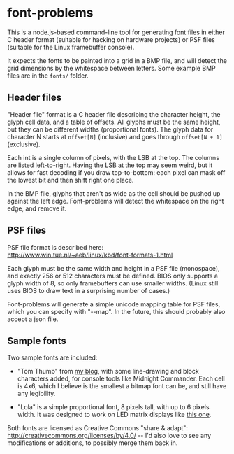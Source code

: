 font-problems
=============

This is a node.js-based command-line tool for generating font files in either C header format (suitable for hacking on hardware projects) or PSF files (suitable for the Linux framebuffer console).

It expects the fonts to be painted into a grid in a BMP file, and will detect the grid dimensions by the whitespace between letters. Some example BMP files are in the `fonts/` folder.

## Header files

"Header file" format is a C header file describing the character height, the glyph cell data, and a table of offsets. All glyphs must be the same height, but they can be different widths (proportional fonts). The glyph data for character N starts at `offset[N]` (inclusive) and goes through `offset[N + 1]` (exclusive).

Each int is a single column of pixels, with the LSB at the top. The columns are listed left-to-right. Having the LSB at the top may seem weird, but it allows for fast decoding if you draw top-to-bottom: each pixel can mask off the lowest bit and then shift right one place.

In the BMP file, glyphs that aren't as wide as the cell should be pushed up against the left edge. Font-problems will detect the whitespace on the right edge, and remove it.

## PSF files

PSF file format is described here: http://www.win.tue.nl/~aeb/linux/kbd/font-formats-1.html

Each glyph must be the same width and height in a PSF file (monospace), and exactly 256 or 512 characters must be defined. BIOS only supports a glyph width of 8, so only framebuffers can use smaller widths. (Linux still uses BIOS to draw text in a surprising number of cases.)

Font-problems will generate a simple unicode mapping table for PSF files, which you can specify with "--map". In the future, this should probably also accept a json file.

## Sample fonts

Two sample fonts are included:

- "Tom Thumb" from [my blog](http://robey.lag.net/2010/01/23/tiny-monospace-font.html), with some line-drawing and block characters added, for console tools like Midnight Commander. Each cell is 4x6, which I believe is the smallest a bitmap font can be, and still have any legibility.

- "Lola" is a simple proportional font, 8 pixels tall, with up to 6 pixels width. It was designed to work on LED matrix displays like [this one](https://learn.adafruit.com/32x16-32x32-rgb-led-matrix).

Both fonts are licensed as Creative Commons "share & adapt": http://creativecommons.org/licenses/by/4.0/ -- I'd also love to see any modifications or additions, to possibly merge them back in.
